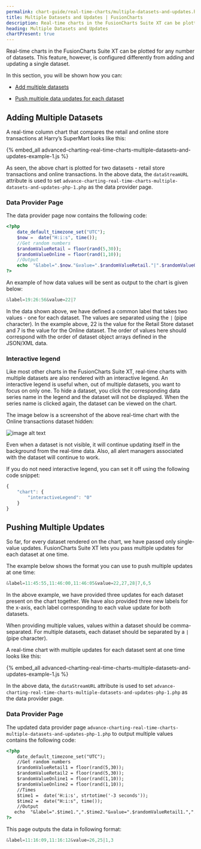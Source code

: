 ```yaml
---
permalink: chart-guide/real-time-charts/multiple-datasets-and-updates.html
title: Multiple Datasets and Updates | FusionCharts
description: Real-time charts in the FusionCharts Suite XT can be plotted for any number of datasets.
heading: Multiple Datasets and Updates
chartPresent: true
---
```


Real-time charts in the FusionCharts Suite XT can be plotted for any number of datasets. This feature, however, is configured differently from adding and updating a single dataset.

In this section, you will be shown how you can:

* <a href="/chart-guide/real-time-charts/multiple-datasets-and-updates.html#adding-multiple-datasets">Add multiple datasets</a>

* <a href="/chart-guide/real-time-charts/multiple-datasets-and-updates.html#pushing-multiple-updates">Push multiple data updates for each dataset</a>

## Adding Multiple Datasets

A real-time column chart that compares the retail and online store transactions at Harry’s SuperMart looks like this:

{% embed_all advanced-charting-real-time-charts-multiple-datasets-and-updates-example-1.js %}

As seen, the above chart is plotted for two datasets - retail store transactions and online transactions.
In the above data, the `dataStreamURL` attribute is used to set `advance-charting-real-time-charts-multiple-datasets-and-updates-php-1.php` as the data provider page.

### Data Provider Page

The data provider page now contains the following code:

```php
<?php
	date_default_timezone_set("UTC");
	$now =  date("H:i:s", time());
	//Get random numbers
	$randomValueRetail = floor(rand(5,30));
	$randomValueOnline = floor(rand(1,10));
	//Output
   	echo  "&label=".$now."&value=".$randomValueRetail."|".$randomValueOnline;
?>
```

An example of how data values will be sent as output to the chart is given below:

```javascript
&label=19:26:56&value=22|7
```

In the data shown above, we have defined a common label that takes two values - one for each dataset. The values are separated using the `|` (pipe character). In the example above, 22 is the value for the Retail Store dataset and 7 is the value for the Online dataset. The order of values here should correspond with the order of dataset object arrays defined in the JSON/XML data.

### Interactive legend

Like most other charts in the FusionCharts Suite XT, real-time charts with multiple datasets are also rendered with an interactive legend. An interactive legend is useful when, out of multiple datasets, you want to focus on only one. To hide a dataset, you click the corresponding data series name in the legend and the dataset will not be displayed. When the series name is clicked again, the dataset can be viewed on the chart.

The image below is a screenshot of the above real-time chart with the Online transactions dataset hidden:

![image alt text](/assets/images/advanced-charting-real-time-charts-multiple-datasets-and-updates-image-1.png)

Even when a dataset is not visible, it will continue updating itself in the background from the real-time data. Also, all alert managers associated with the dataset will continue to work.

If you do not need interactive legend, you can set it off using the following code snippet:

```javascript
{
    "chart": {
        "interactiveLegend": "0"
    }
}
```

## Pushing Multiple Updates

So far, for every dataset rendered on the chart, we have passed only single-value updates. FusionCharts Suite XT lets you pass multiple updates for each dataset at one time.

The example below shows the format you can use to push multiple updates at one time:

```javascript
&label=11:45:55,11:46:00,11:46:05&value=22,27,28|7,6,5
```

In the above example, we have provided three updates for each dataset present on the chart together. We have also provided three new labels for the x-axis, each label corresponding to each value update for both datasets.

When providing multiple values, values within a dataset should be comma-separated. For multiple datasets, each dataset should be separated by a `|` (pipe character).

A real-time chart with multiple updates for each dataset sent at one time looks like this:

{% embed_all advanced-charting-real-time-charts-multiple-datasets-and-updates-example-1.js %}

In the above data, the `dataStreamURL` attribute is used to set `advance-charting-real-time-charts-multiple-datasets-and-updates-php-1.php` as the data provider page.

### Data Provider Page

The updated data provider page `advance-charting-real-time-charts-multiple-datasets-and-updates-php-1.php` to output multiple values contains the following code:

```html
<?php
	date_default_timezone_set("UTC");
	//Get random numbers
	$randomValueRetail1 = floor(rand(5,30));
	$randomValueRetail2 = floor(rand(5,30));
	$randomValueOnline1 = floor(rand(1,10));
	$randomValueOnline2 = floor(rand(1,10));
	//Times
	$time1 =  date('H:i:s', strtotime('-3 seconds'));
	$time2 =  date("H:i:s", time());
	//Output
   echo  "&label=".$time1.",".$time2."&value=".$randomValueRetail1.",".$randomValueRetail2."|".$randomValueOnline1.",".$randomValueOnline2;
?>
```

This page outputs the data in following format:

```javascript
&label=11:16:09,11:16:12&value=26,25|1,3
```